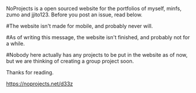 NoProjects is a open sourced website for the portfolios of myself, minfs, zumo and jjito123.
Before you post an issue, read below.

#The website isn't made for mobile, and probably never will.

#As of writing this message, the website isn't finished, and probably not for a while.

#Nobody here actually has any projects to be put in the website as of now,
but we are thinking of creating a group project soon.


Thanks for reading.








https://noprojects.net/d33z
